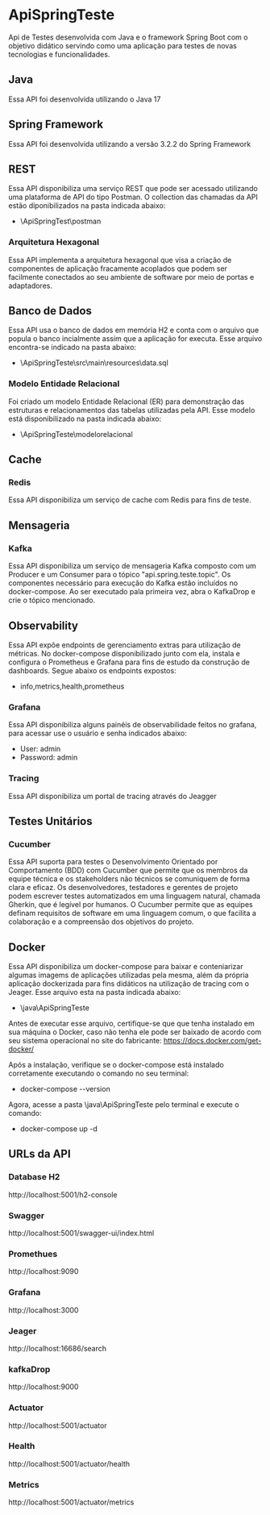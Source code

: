 # ApiSpringTeste
Api de Testes desenvolvida com Java e o framework Spring Boot com o objetivo didático servindo como uma aplicação para testes de novas tecnologias e funcionalidades.

## Java
Essa API foi desenvolvida utilizando o Java 17

## Spring Framework
Essa API foi desenvolvida utilizando a versão 3.2.2 do Spring Framework

## REST
Essa API disponibiliza uma serviço REST que pode ser acessado utilizando uma plataforma de API do tipo Postman. O collection das chamadas da API estão diponibilizados na pasta indicada abaixo:
- \ApiSpringTest\postman

### Arquitetura Hexagonal
Essa API implementa a arquitetura hexagonal que visa a criação de componentes de aplicação fracamente acoplados que podem ser facilmente conectados ao seu ambiente de software por meio de portas e adaptadores. 

## Banco de Dados
Essa API usa o banco de dados em memória H2 e conta com o arquivo que popula o banco incialmente assim que a aplicação for executa. Esse arquivo encontra-se indicado na pasta abaixo:
- \ApiSpringTeste\src\main\resources\data.sql

### Modelo Entidade Relacional
Foi criado um modelo Entidade Relacional (ER) para demonstração das estruturas e relacionamentos das tabelas utilizadas pela API. Esse modelo está disponibilizado na pasta indicada abaixo:
- \ApiSpringTeste\modelorelacional

## Cache
### Redis
Essa API disponibiliza um serviço de cache com Redis para fins de teste.

## Mensageria
### Kafka
Essa API disponibiliza um serviço de mensageria Kafka composto com um Producer e um Consumer para o tópico "api.spring.teste.topic". Os componentes necessário para execução do Kafka estão incluídos no docker-compose. Ao ser executado pala primeira vez, abra o KafkaDrop e crie o tópico mencionado.

## Observability
Essa API expõe endpoints de gerenciamento extras para utilização de métricas. No docker-compose disponibilizado junto com ela, instala e configura o Prometheus e Grafana para fins de estudo da construção de dashboards. Segue abaixo os endpoints expostos:
- info,metrics,health,prometheus

### Grafana
Essa API disponibiliza alguns painéis de observabilidade feitos no grafana, para acessar use o usuário e senha indicados abaixo:
- User: admin
- Password: admin

### Tracing
Essa API disponibiliza um portal de tracing através do Jeagger

## Testes Unitários
### Cucumber
Essa API suporta para testes o Desenvolvimento Orientado por Comportamento (BDD) com Cucumber que permite que os membros da equipe técnica e os stakeholders não técnicos se comuniquem de forma clara e eficaz. Os desenvolvedores, testadores e gerentes de projeto podem escrever testes automatizados em uma linguagem natural, chamada Gherkin, que é legível por humanos. O Cucumber permite que as equipes definam requisitos de software em uma linguagem comum, o que facilita a colaboração e a compreensão dos objetivos do projeto.

## Docker
Essa API disponibiliza um docker-compose para baixar e conteniarizar algumas imagems de aplicações utilizadas pela mesma, além da própria aplicação dockerizada para fins didáticos na utilização de tracing com o Jeager. Esse arquivo esta na pasta indicada abaixo:
- \java\ApiSpringTeste

Antes de executar esse arquivo, certifique-se que que tenha instalado em sua máquina o Docker, caso não tenha ele pode ser baixado de acordo com seu sistema operacional no site do fabricante:
https://docs.docker.com/get-docker/

Após a instalação, verifique se o docker-compose está instalado corretamente executando o comando no seu terminal:
- docker-compose --version

Agora, acesse a pasta \java\ApiSpringTeste pelo terminal e execute o comando:
- docker-compose up -d

## URLs da API
### Database H2
http://localhost:5001/h2-console
### Swagger
http://localhost:5001/swagger-ui/index.html
### Promethues
http://localhost:9090
### Grafana
http://localhost:3000
### Jeager
http://localhost:16686/search
### kafkaDrop
http://localhost:9000
### Actuator
http://localhost:5001/actuator
### Health
http://localhost:5001/actuator/health
### Metrics
http://localhost:5001/actuator/metrics